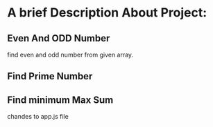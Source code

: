 # A brief Description About Project:
## Even And ODD Number
find even and odd number from given array.
## Find Prime Number
## Find minimum Max Sum
chandes to app.js file